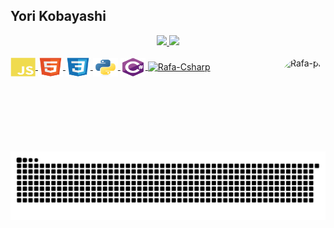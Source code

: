 ## Yori Kobayashi

<div align="center">
  <a href="https://github.com/yonokobayashi">
  <img height="180em" src="https://github-readme-stats.vercel.app/api?username=rafaballerini&show_icons=true&theme=dark&include_all_commits=true&count_private=true"/>
  <img height="180em" src="https://github-readme-stats.vercel.app/api/top-langs/?username=rafaballerini&layout=compact&langs_count=7&theme=dark"/>
</div>
  
<div style="display: inline_block"><br>
  <img align="center" alt="Rafa-Js" height="30" width="40" src="https://raw.githubusercontent.com/devicons/devicon/master/icons/javascript/javascript-plain.svg">
  <img align="center" alt="Rafa-HTML" height="30" width="40" src="https://raw.githubusercontent.com/devicons/devicon/master/icons/html5/html5-original.svg">
  <img align="center" alt="Rafa-CSS" height="30" width="40" src="https://raw.githubusercontent.com/devicons/devicon/master/icons/css3/css3-original.svg">
  <img align="center" alt="Rafa-Python" height="30" width="40" src="https://raw.githubusercontent.com/devicons/devicon/master/icons/python/python-original.svg">
  <img align="center" alt="Rafa-Csharp" height="30" width="40" src="https://raw.githubusercontent.com/devicons/devicon/master/icons/csharp/csharp-original.svg">
  <img align="center" alt="Rafa-Csharp" height="35" width="40" src="https://cdn.jsdelivr.net/gh/devicons/devicon/icons/java/java-original.svg"/>
  <img align="right" alt="Rafa-pic" height="150" style="border-radius:50px;" 
 src="https://i.pinimg.com/564x/71/de/f9/71def9efecad62f1213db74ade135625.jpg"  
</div>
  
  
 ##    
  
  ![Snake animation](https://github.com/YunoKobayashi/YunoKobayashi/blob/output/github-contribution-grid-snake.svg)
  
</div>
  
